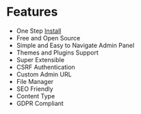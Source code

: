 # Features 
- One Step [Install](install)
- Free and Open Source
- Simple and Easy to Navigate Admin Panel
- Themes and Plugins Support
- Super Extensible
- CSRF Authentication
- Custom Admin URL
- File Manager
- SEO Friendly
- Content Type
- GDPR Compliant

